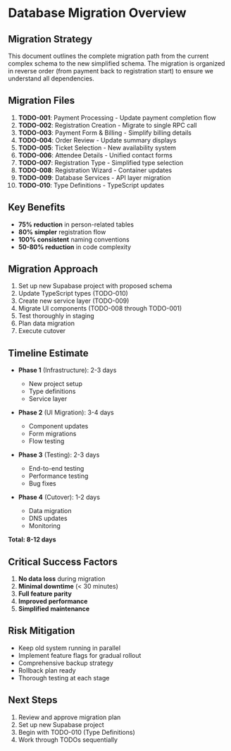 # Database Migration Overview

## Migration Strategy
This document outlines the complete migration path from the current complex schema to the new simplified schema. The migration is organized in reverse order (from payment back to registration start) to ensure we understand all dependencies.

## Migration Files
1. **TODO-001**: Payment Processing - Update payment completion flow
2. **TODO-002**: Registration Creation - Migrate to single RPC call
3. **TODO-003**: Payment Form & Billing - Simplify billing details
4. **TODO-004**: Order Review - Update summary displays
5. **TODO-005**: Ticket Selection - New availability system
6. **TODO-006**: Attendee Details - Unified contact forms
7. **TODO-007**: Registration Type - Simplified type selection
8. **TODO-008**: Registration Wizard - Container updates
9. **TODO-009**: Database Services - API layer migration
10. **TODO-010**: Type Definitions - TypeScript updates

## Key Benefits
- **75% reduction** in person-related tables
- **80% simpler** registration flow
- **100% consistent** naming conventions
- **50-80% reduction** in code complexity

## Migration Approach
1. Set up new Supabase project with proposed schema
2. Update TypeScript types (TODO-010)
3. Create new service layer (TODO-009)
4. Migrate UI components (TODO-008 through TODO-001)
5. Test thoroughly in staging
6. Plan data migration
7. Execute cutover

## Timeline Estimate
- **Phase 1** (Infrastructure): 2-3 days
  - New project setup
  - Type definitions
  - Service layer

- **Phase 2** (UI Migration): 3-4 days
  - Component updates
  - Form migrations
  - Flow testing

- **Phase 3** (Testing): 2-3 days
  - End-to-end testing
  - Performance testing
  - Bug fixes

- **Phase 4** (Cutover): 1-2 days
  - Data migration
  - DNS updates
  - Monitoring

**Total: 8-12 days**

## Critical Success Factors
1. **No data loss** during migration
2. **Minimal downtime** (< 30 minutes)
3. **Full feature parity** 
4. **Improved performance**
5. **Simplified maintenance**

## Risk Mitigation
- Keep old system running in parallel
- Implement feature flags for gradual rollout
- Comprehensive backup strategy
- Rollback plan ready
- Thorough testing at each stage

## Next Steps
1. Review and approve migration plan
2. Set up new Supabase project
3. Begin with TODO-010 (Type Definitions)
4. Work through TODOs sequentially